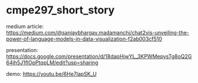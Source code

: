 # cmpe297_short_story

medium article:
https://medium.com/@sanjaybhargav.madamanchi/chat2vis-unveiling-the-power-of-language-models-in-data-visualization-f2ab003cf510

presentation:
https://docs.google.com/presentation/d/18dapHiwYL_3KPWMepysTg8oQ2G64jh5J1flOpPtqpLM/edit?usp=sharing

demo:
https://youtu.be/6He7lapSK_U
